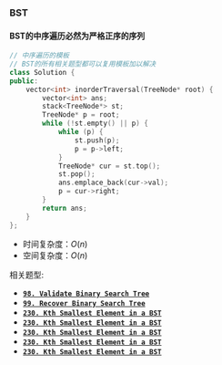 ### BST

#### BST的中序遍历必然为严格正序的序列
```cpp
// 中序遍历的模板
// BST的所有相关题型都可以复用模板加以解决
class Solution {
public:
    vector<int> inorderTraversal(TreeNode* root) {
        vector<int> ans;
        stack<TreeNode*> st;
        TreeNode* p = root;
        while (!st.empty() || p) {
            while (p) {
                st.push(p);
                p = p->left;
            }
            TreeNode* cur = st.top();
            st.pop();
            ans.emplace_back(cur->val);
            p = cur->right;
        }
        return ans;    
    }
};
```
* 时间复杂度：$O(n)$
* 空间复杂度：$O(n)$


相关题型:
- **[`98. Validate Binary Search Tree`](https://leetcode.cn/problems/binary-tree-inorder-traversal/description/)**
- **[`99. Recover Binary Search Tree`](https://leetcode.cn/problems/binary-tree-preorder-traversal/description/)**
- **[`230. Kth Smallest Element in a BST`](https://leetcode.cn/problems/binary-tree-postorder-traversal/description/)**
- **[`230. Kth Smallest Element in a BST`](https://leetcode.cn/problems/binary-tree-postorder-traversal/description/)**
- **[`230. Kth Smallest Element in a BST`](https://leetcode.cn/problems/binary-tree-postorder-traversal/description/)**
- **[`230. Kth Smallest Element in a BST`](https://leetcode.cn/problems/binary-tree-postorder-traversal/description/)**
- **[`230. Kth Smallest Element in a BST`](https://leetcode.cn/problems/binary-tree-postorder-traversal/description/)**

####
####
####
####
####